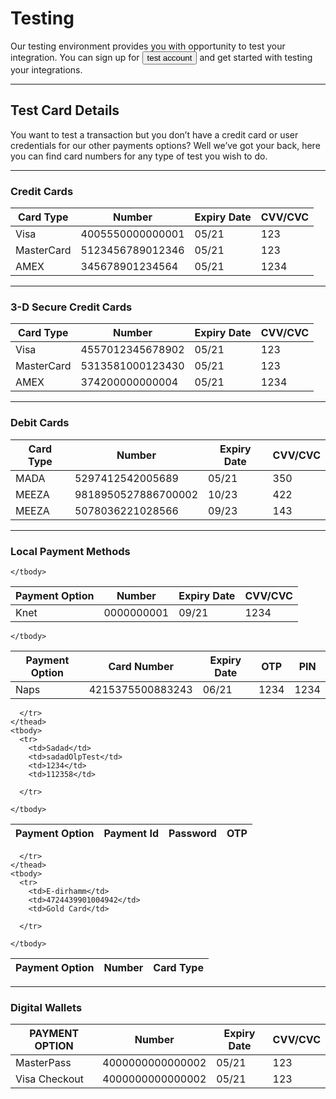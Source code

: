 # Testing

Our testing environment provides you with opportunity to test your integration. You can sign up for   [<button class="btn btn-primary"> test account</button>](https://www.payfort.com/test-account) and get started with testing your integrations. 



------

## Test Card Details

You want to test a transaction but you don’t have a credit card or user credentials for our other payments options? Well we’ve got your back, here you can find card numbers for any type of test you wish to do.

------

<div class="container">
  <h3>Credit Cards</h3>
  <table class="table table-striped">
    <thead class ="thead-dark">
      <tr>
        <th >Card Type</th>
        <th>Number</th>
        <th>Expiry Date</th>
        <th>CVV/CVC</th>
      </tr>
    </thead>
    <tbody>
      <tr>
        <td>Visa</td>
        <td>4005550000000001</td>
        <td>05/21</td>
        <td>123</td>
      </tr>
      <tr>
        <td>MasterCard</td>
        <td>5123456789012346</td>
        <td>05/21</td>
        <td>123</td>
      </tr>
      <tr>
        <td>AMEX</td>
        <td>345678901234564</td>
        <td>05/21</td>
        <td>1234</td>
      </tr>
    </tbody>
  </table>

</div>

------

<div class="container">
  <h3>3-D Secure Credit Cards</h3>
  <table class="table table-striped">
    <thead class ="thead-dark">
      <tr>
        <th>Card Type</th>
        <th>Number</th>
        <th>Expiry Date</th>
        <th>CVV/CVC</th>
      </tr>
    </thead>
    <tbody>
      <tr>
        <td>Visa</td>
        <td>4557012345678902</td>
        <td>05/21</td>
        <td>123</td>
      </tr>
      <tr>
        <td>MasterCard</td>
        <td>5313581000123430</td>
        <td>05/21</td>
        <td>123</td>
      </tr>
      <tr>
        <td>AMEX</td>
        <td>374200000000004</td>
        <td>05/21</td>
        <td>1234</td>
      </tr>
    </tbody>
  </table>

</div>

------

<div class="container">
  <h3>Debit Cards</h3>
     <table class="table table-striped">
    <thead class ="thead-dark">
      <tr>
        <th>Card Type</th>
        <th>Number</th>
        <th>Expiry Date</th>
        <th>CVV/CVC</th>
      </tr>
    </thead>
    <tbody>
      <tr>
        <td>MADA</td>
        <td>5297412542005689</td>
        <td>05/21</td>
        <td>350</td>
      </tr>
      <tr>
        <td>MEEZA</td>
        <td>9818950527886700002</td>
        <td>10/23</td>
        <td>422</td>
      </tr>
      <tr>
        <td>MEEZA</td>
        <td>5078036221028566</td>
        <td>09/23</td>
        <td>143</td>
      </tr>
    </tbody>
  </table>
</div>

------

<div class="container">
  <h3>Local Payment Methods</h3>
     <table class="table table-striped">
    <thead class ="thead-dark">
      <tr>
        <th>Payment Option</th>
        <th>Number</th>
        <th>Expiry Date</th>
        <th>CVV/CVC</th>
      </tr>
    </thead>
    <tbody>
      <tr>
        <td>Knet</td>
        <td>0000000001</td>
        <td>09/21</td>
        <td>1234</td>
      </tr>

    </tbody>

  </table>
      <table class="table table-striped">
    <thead class ="thead-dark">
      <tr>
        <th>Payment Option</th>
        <th>Card Number</th>
        <th>Expiry Date</th>
        <th>OTP</th>
        <th>PIN</th>
      </tr>
    </thead>
    <tbody>
      <tr>
        <td>Naps</td>
        <td>4215375500883243</td>
        <td>06/21</td>
        <td>1234</td>
          <td>1234</td>
      </tr>
      
    </tbody>

  </table>
     </table>
      <table class="table table-striped">
    <thead class ="thead-dark">
      <tr>
        <th>Payment Option</th>
        <th>Payment Id</th>
        <th>Password</th>
        <th>OTP</th>
     
      </tr>
    </thead>
    <tbody>
      <tr>
        <td>Sadad</td>
        <td>sadadOlpTest</td>
        <td>1234</td>
        <td>112358</td>
         
      </tr>
      
    </tbody>

  </table>
    <table class="table table-striped">
    <thead class ="thead-dark">
      <tr>
        <th>Payment Option</th>
        <th>Number</th>
        <th>Card Type</th>
        
     
      </tr>
    </thead>
    <tbody>
      <tr>
        <td>E-dirhamm</td>
        <td>4724439901004942</td>
        <td>Gold Card</td>
               
      </tr>
      
    </tbody>

  </table>
</div>

------

<div class="container">
  <h3>Digital Wallets</h3>
     <table class="table table-striped">
    <thead class ="thead-dark">
      <tr>
        <th>PAYMENT OPTION</th>
        <th>Number</th>
        <th>Expiry Date</th>
        <th>CVV/CVC</th>
      </tr>
    </thead>
    <tbody>
      <tr>
        <td>MasterPass</td>
        <td>4000000000000002</td>
        <td>05/21</td>
        <td>123</td>
      </tr>
      <tr>
        <td>Visa Checkout</td>
        <td>4000000000000002</td>
        <td>05/21</td>
        <td>123</td>
      </tr>
      </tbody>
  </table>
</div>

